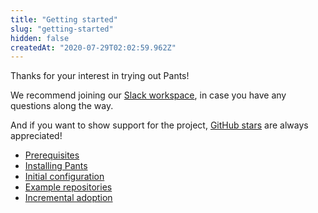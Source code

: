 ```yaml
---
title: "Getting started"
slug: "getting-started"
hidden: false
createdAt: "2020-07-29T02:02:59.962Z"
---
```

Thanks for your interest in trying out Pants! 

We recommend joining our [Slack workspace](doc:the-pants-community), in case you have any questions along the way.   

And if you want to show support for the project, [GitHub stars](https://github.com/pantsbuild/pants) are always appreciated!

- [Prerequisites](doc:prerequisites) 
- [Installing Pants](doc:installation) 
- [Initial configuration](doc:initial-configuration)
- [Example repositories](doc:example-repos)
- [Incremental adoption](doc:existing-repositories)
